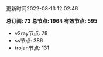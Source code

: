 更新时间2022-08-13 12:02:46

**总订阅: 73**
**总节点: 1964**
**有效节点: 595**
- v2ray节点: 78
- ss节点: 386
- trojan节点: 131
